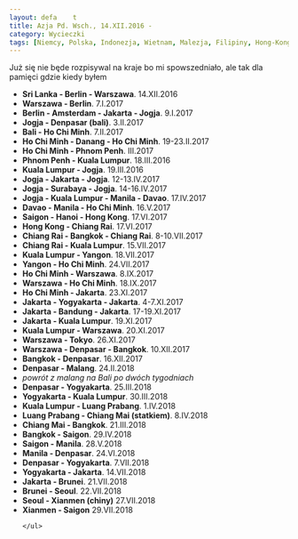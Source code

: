 ```yaml
---
layout: defa    t
title: Azja Pd. Wsch., 14.XII.2016 - 
category: Wycieczki
tags: [Niemcy, Polska, Indonezja, Wietnam, Malezja, Filipiny, Hong-Kong, Tajlandia]
---
```


<div style='margin:auto;max-width: 55em'>
Już się nie będe rozpisywal na kraje bo mi spowszedniało, ale tak dla pamięci gdzie kiedy byłem
<p>
    <ul>
    <li><b>Sri Lanka - Berlin - Warszawa</b>. 14.XII.2016</li>
    <li><b>Warszawa - Berlin</b>. 7.I.2017</li>
    <li><b>Berlin - Amsterdam - Jakarta - Jogja</b>. 9.I.2017</li>
    <li><b>Jogja - Denpasar (bali)</b>. 3.II.2017</li>
    <li><b>Bali - Ho Chi Minh</b>. 7.II.2017</li>
    <li><b>Ho Chi Minh - Danang - Ho Chi Minh</b>. 19-23.II.2017</li>
    <li><b>Ho Chi Minh - Phnom Penh</b>. III.2017</li>
    <li><b>Phnom Penh - Kuala Lumpur</b>. 18.III.2016</li>
    <li><b>Kuala Lumpur - Jogja</b>. 19.III.2016</li>
    <li><b>Jogja - Jakarta - Jogja</b>. 12-13.IV.2017</li>
    <li><b>Jogja - Surabaya - Jogja</b>. 14-16.IV.2017</li>
    <li><b>Jogja - Kuala Lumpur - Manila - Davao</b>. 17.IV.2017</li>
    <li><b>Davao - Manila - Ho Chi Minh</b>. 16.V.2017</li>
    <li><b>Saigon - Hanoi - Hong Kong</b>. 17.VI.2017</li>
    <li><b>Hong Kong - Chiang Rai</b>. 17.VI.2017</li>
    <li><b>Chiang Rai - Bangkok - Chiang Rai</b>. 8-10.VII.2017</li>
    <li><b>Chiang Rai - Kuala Lumpur</b>. 15.VII.2017</li>
    <li><b>Kuala Lumpur - Yangon</b>. 18.VII.2017</li>
    <li><b>Yangon - Ho Chi Minh</b>. 24.VII.2017</li>
    <li><b>Ho Chi Minh - Warszawa</b>. 8.IX.2017</li>
    <li><b>Warszawa - Ho Chi Minh</b>. 18.IX.2017</li>
    <li><b>Ho Chi Minh - Jakarta</b>. 23.XI.2017</li>
    <li><b>Jakarta - Yogyakarta - Jakarta</b>. 4-7.XI.2017</li>
    <li><b>Jakarta - Bandung - Jakarta</b>.  17-19.XI.2017</li>
    <li><b>Jakarta - Kuala Lumpur</b>. 19.XI.2017</li>
    <li><b>Kuala Lumpur - Warszawa</b>. 20.XI.2017</li>
    <li><b>Warszawa - Tokyo</b>. 26.XI.2017</li>
    <li><b>Warszawa - Denpasar - Bangkok</b>. 10.XII.2017</li>
    <li><b>Bangkok - Denpasar</b>. 16.XII.2017</li>
    <li><b>Denpasar - Malang</b>. 24.II.2018</li>
    <li><i>powrót z malang na Bali po dwóch tygodniach</i></li>
    <li><b>Denpasar - Yogyakarta</b>. 25.III.2018</li>
    <li><b>Yogyakarta - Kuala Lumpur</b>. 30.III.2018</li>
    <li><b>Kuala Lumpur - Luang Prabang</b>. 1.IV.2018</li>
    <li><b>Luang Prabang - Chiang Mai (statkiem)</b>. 8.IV.2018</li>
    <li><b>Chiang Mai - Bangkok</b>. 21.III.2018</li>
    <li><b>Bangkok - Saigon</b>. 29.IV.2018</li>
    <li><b>Saigon - Manila</b>. 28.V.2018</li>
    <li><b>Manila - Denpasar</b>. 24.VI.2018</li>
    <li><b>Denpasar - Yogyakarta</b>. 7.VII.2018</li>
    <li><b>Yogyakarta - Jakarta</b>. 14.VII.2018</li>
    <li><b>Jakarta - Brunei</b>. 21.VII.2018</li>
    <li><b>Brunei - Seoul</b>. 22.VII.2018</li>
    <li><b>Seoul - Xianmen (chiny)</b> 27.VII.2018</li>
    <li><b>Xianmen - Saigon</b> 29.VII.2018</li>
        
    </ul>
</p>
